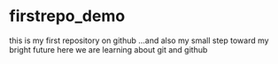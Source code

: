 # firstrepo_demo
this is my first repository on github ...and also my small step toward my bright future
here we are learning about git and github

